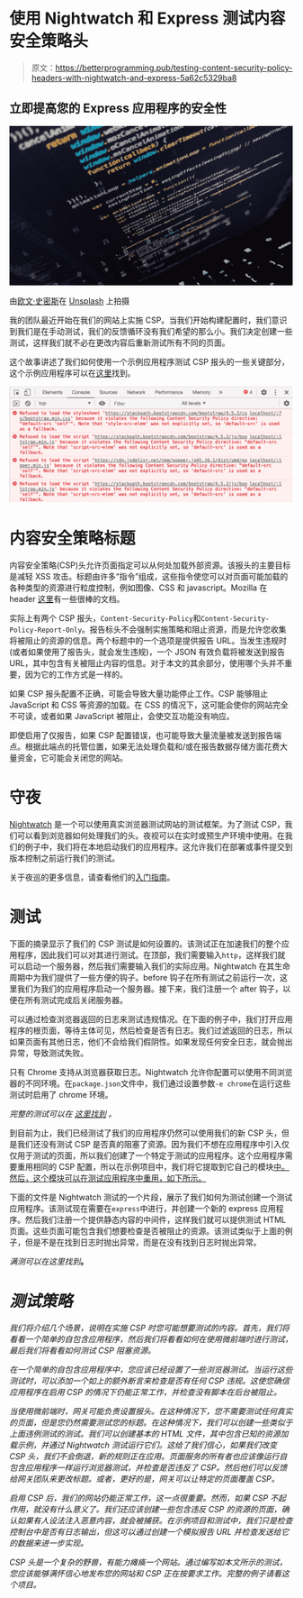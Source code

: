 # 使用 Nightwatch 和 Express 测试内容安全策略头

> 原文：<https://betterprogramming.pub/testing-content-security-policy-headers-with-nightwatch-and-express-5a62c5329ba8>

## 立即提高您的 Express 应用程序的安全性

![](img/0185cf30b828cb85e47d5a3ae71e3584.png)

由[欧文·史密斯](https://unsplash.com/@mr_vero?utm_source=medium&utm_medium=referral)在 [Unsplash](https://unsplash.com?utm_source=medium&utm_medium=referral) 上拍摄

我的团队最近开始在我们的网站上实施 CSP。当我们开始构建配置时，我们意识到我们是在手动测试，我们的反馈循环没有我们希望的那么小。我们决定创建一些测试，这样我们就不必在更改内容后重新测试所有不同的页面。

这个故事讲述了我们如何使用一个示例应用程序测试 CSP 报头的一些关键部分，这个示例应用程序可以在[这里](https://github.com/HarryEMartland/testing-csp-example)找到。

![](img/ef821fe2be58f8023caa52685ad0439a.png)

# 内容安全策略标题

内容安全策略(CSP)头允许页面指定可以从何处加载外部资源。该报头的主要目标是减轻 XSS 攻击。标题由许多“指令”组成，这些指令使您可以对页面可能加载的各种类型的资源进行粒度控制，例如图像、CSS 和 javascript。Mozilla 在 header [这里](https://developer.mozilla.org/en-US/docs/Web/HTTP/CSP)有一些很棒的文档。

实际上有两个 CSP 报头，`Content-Security-Policy`和`Content-Security-Policy-Report-Only`。报告标头不会强制实施策略和阻止资源，而是允许您收集将被阻止的资源的信息。两个标题中的一个选项是提供报告 URL。当发生违规时(或者如果使用了报告头，就会发生违规)，一个 JSON 有效负载将被发送到报告 URL，其中包含有关被阻止内容的信息。对于本文的其余部分，使用哪个头并不重要，因为它的工作方式是一样的。

如果 CSP 报头配置不正确，可能会导致大量功能停止工作。CSP 能够阻止 JavaScript 和 CSS 等资源的加载。在 CSS 的情况下，这可能会使你的网站完全不可读，或者如果 JavaScript 被阻止，会使交互功能没有响应。

即使启用了仅报告，如果 CSP 配置错误，也可能导致大量流量被发送到报告端点。根据此端点的托管位置，如果无法处理负载和/或在报告数据存储方面花费大量资金，它可能会关闭您的网站。

# 守夜

[Nightwatch](https://nightwatchjs.org/) 是一个可以使用真实浏览器测试网站的测试框架。为了测试 CSP，我们可以看到浏览器如何处理我们的头。夜视可以在实时或预生产环境中使用。在我们的例子中，我们将在本地启动我们的应用程序。这允许我们在部署或事件提交到版本控制之前运行我们的测试。

关于夜巡的更多信息，请查看他们的[入门指南](https://nightwatchjs.org/gettingstarted)。

# 测试

下面的摘录显示了我们的 CSP 测试是如何设置的。该测试正在加速我们的整个应用程序，因此我们可以对其进行测试。在顶部，我们需要输入`http`，这样我们就可以启动一个服务器，然后我们需要输入我们的实际应用。Nightwatch 在其生命周期中为我们提供了一些方便的钩子。before 钩子在所有测试之前运行一次，这里我们为我们的应用程序启动一个服务器。接下来，我们注册一个 after 钩子，以便在所有测试完成后关闭服务器。

可以通过检查浏览器返回的日志来测试违规情况。在下面的例子中，我们打开应用程序的根页面，等待主体可见，然后检查是否有日志。我们过滤返回的日志，所以如果页面有其他日志，他们不会给我们假阴性。如果发现任何安全日志，就会抛出异常，导致测试失败。

只有 Chrome 支持从浏览器获取日志。Nightwatch 允许你配置可以使用不同浏览器的不同环境。在`package.json`文件中，我们通过设置参数`-e chrome`在运行这些测试时启用了 chrome 环境。

*完整的测试可以在* [*这里找到*](https://github.com/HarryEMartland/testing-csp-example/blob/master/test/nightwatch/app.nightwatch.js) *。*

到目前为止，我们已经测试了我们的应用程序仍然可以使用我们的新 CSP 头，但是我们还没有测试 CSP 是否真的阻塞了资源。因为我们不想在应用程序中引入仅仅用于测试的页面，所以我们创建了一个特定于测试的应用程序。这个应用程序需要重用相同的 CSP 配置，所以在示例项目中，我们将它提取到它自己的模块[中。然后，这个模块可以在测试应用程序中重用，如下所示。](https://github.com/HarryEMartland/testing-csp-example/blob/master/middleware/helmetConfiguration.js)

下面的文件是 Nightwatch 测试的一个片段，展示了我们如何为测试创建一个测试应用程序。该测试现在需要在`express`中进行，并创建一个新的 express 应用程序。然后我们注册一个提供静态内容的中间件，这样我们就可以提供测试 HTML 页面。这些页面可能包含我们想要检查是否被阻止的资源。该测试类似于上面的例子，但是不是在找到日志时抛出异常，而是在没有找到日志时抛出异常。

*满测可以在这里找到*[](https://github.com/HarryEMartland/testing-csp-example/blob/master/test/nightwatch/csp.nightwatch.js)**。**

# *测试策略*

*我们将介绍几个场景，说明在实施 CSP 时您可能想要测试的内容。首先，我们将看看一个简单的自包含应用程序，然后我们将看看如何在使用微前端时进行测试，最后我们将看看如何测试 CSP 阻塞资源。*

*在一个简单的自包含应用程序中，您应该已经设置了一些浏览器测试。当运行这些测试时，可以添加一个如上的额外断言来检查是否有任何 CSP 违规。这使您确信应用程序在启用 CSP 的情况下仍能正常工作，并检查没有脚本在后台被阻止。*

*当使用微前端时，网关可能负责设置报头。在这种情况下，您不需要测试任何真实的页面，但是您仍然需要测试您的标题。在这种情况下，我们可以创建一些类似于上面违例测试的测试。我们可以创建基本的 HTML 文件，其中包含已知的资源加载示例，并通过 Nightwatch 测试运行它们。这给了我们信心，如果我们改变 CSP 头，我们不会倒退，新的规则正在应用。页面服务的所有者也应该像运行自包含应用程序一样运行浏览器测试，并检查是否违反了 CSP。然后他们可以反馈给网关团队来更改标题。或者，更好的是，网关可以让特定的页面覆盖 CSP。*

*启用 CSP 后，我们的网站仍能正常工作，这一点很重要。然而，如果 CSP 不起作用，就没有什么意义了。我们还应该创建一些包含违反 CSP 的资源的页面，确认如果有人设法注入恶意内容，就会被捕获。在示例项目和测试中，我们只是检查控制台中是否有日志输出，但这可以通过创建一个模拟报告 URL 并检查发送给它的数据来进一步实现。*

*CSP 头是一个复杂的野兽，有能力瘫痪一个网站。通过编写如本文所示的测试，您应该能够满怀信心地发布您的网站和 CSP 正在按要求工作。完整的例子请看这个项目。*